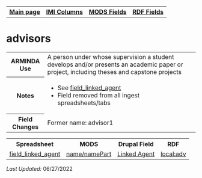 <!DOCTYPE html>
<html>

<body>
<table style="width:100%">
  <tr>
    <th><a href="index.md">Main page</a></th>
	<th><a href="IMI.md">IMI Columns</a></th>
    <th><a href="MODS.md">MODS Fields</a></th>
    <th><a href="RDF.md">RDF Fields</a></th>
  </tr>
</table>

<h1>advisors</h1>
<table>
<tr>
	<th>ARMINDA Use</th>
	<td>A person under whose supervision a student develops and/or presents an academic paper or project, including theses and capstone projects</td>
</tr>
<tr>
	<th>Notes</th>
	<td>
		<ul>
			<li>See <a href="field_linked_agent.md">field_linked_agent</a></li>
			<li>Field removed from all ingest spreadsheets/tabs</li>
		</ul>
	</td>
</tr>
<tr>
	<th>Field Changes</th>
	<td>Former name: advisor1</td>
</tr>
</table>
</dl>
<table>
	<tr>
		<th>Spreadsheet</th>
		<th>MODS</th>
		<th>Drupal Field</th>
		<th>RDF</th>
	</tr>
	<tr>
		<td><a href="field_linked_agent.md" class ="magic-button">field_linked_agent</a></td>
		<td><a href="mods.name.md">name/namePart</a></td> 
		<td><a href="DrupalFields.md#linked-agent">Linked Agent</a></td>
		<td><a href="rdf.field_linked_agent.md">local:adv</a></td>
	</tr>
</table>
<p><i>Last Updated: </i>06/27/2022</p>
</body>
</html>
